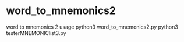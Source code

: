 # word_to_mnemonics2
word to mnemonics 2
usage 
python3 word_to_mnemonics2.py
python3 testerMNEMONIClist3.py

